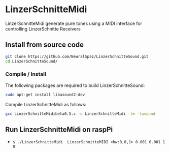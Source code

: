 # LinzerSchnitteMidi

LinzerSchnitteMidi generate pure tones using a MIDI interface for controlling LinzerSchnitte Receivers

## Install from source code


```bash
git clone https://github.com/NeuralSpaz/LinzerSchnitteSound.git
cd LinzerSchnitteSound/
```

### Compile / Install

The following packages are required to build LinzerSchnitteSound:

```bash
sudo apt-get install libasound2-dev
```

Compile LinzerSchnitteMidi as follows:

```bash
gcc LinzerSchnitteMidibeta0.5.c -o LinzerSchnitteMidi -lm -lasound
```

## Run LinzerSchnitteMidi on raspPi

 * ``` $ ./LinzerSchnitteMidi  LinzerSchnitteMIDI <hw:0,0,1> 0.001 0.001 1 0 ```



